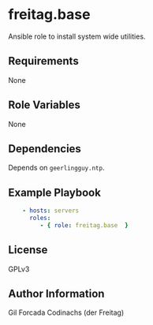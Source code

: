 # freitag.base

Ansible role to install system wide utilities.

## Requirements

None

## Role Variables

None

## Dependencies

Depends on ``geerlingguy.ntp``.

## Example Playbook

```yml
    - hosts: servers
      roles:
         - { role: freitag.base  }
```

## License

GPLv3

## Author Information

Gil Forcada Codinachs (der Freitag)
